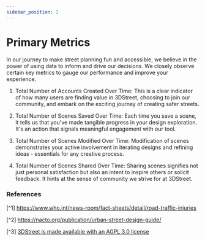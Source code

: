 ```yaml
---
sidebar_position: 2
---
```


# Primary Metrics

In our journey to make street planning fun and accessible, we believe in the power of using data to inform and drive our decisions. We closely observe certain key metrics to gauge our performance and improve your experience.

1) Total Number of Accounts Created Over Time: This is a clear indicator of how many users are finding value in 3DStreet, choosing to join our community, and embark on the exciting journey of creating safer streets.

2) Total Number of Scenes Saved Over Time: Each time you save a scene, it tells us that you've made tangible progress in your design exploration. It's an action that signals meaningful engagement with our tool.

3) Total Number of Scenes Modified Over Time: Modification of scenes demonstrates your active involvement in iterating designs and refining ideas - essentials for any creative process.

4) Total Number of Scenes Shared Over Time: Sharing scenes signifies not just personal satisfaction but also an intent to inspire others or solicit feedback. It hints at the sense of community we strive for at 3DStreet.

### References
[^1] https://www.who.int/news-room/fact-sheets/detail/road-traffic-injuries

[^2] https://nacto.org/publication/urban-street-design-guide/

[^3] [3DStreet is made available with an AGPL 3.0 license](https://github.com/3DStreet/3dstreet/blob/main/LICENSE)
